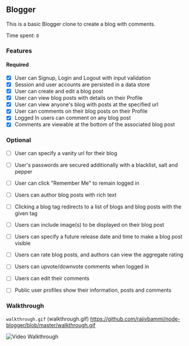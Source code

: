 ## Blogger

This is a basic Blogger clone to create a blog with comments.

Time spent: `8`

### Features

#### Required

- [X] User can Signup, Login and Logout with input validation
- [X] Session and user accounts are persisted in a data store
- [X] User can create and edit a blog post
- [X] User can view blog posts with details on their Profile
- [X] User can view anyone's blog with posts at the specified url
- [X] User can comments on their blog posts on their Profile
- [X] Logged In users can comment on any blog post
- [X] Comments are viewable at the bottom of the associated blog post

### Optional

- [ ] User can specify a vanity url for their blog 
- [ ] User's passwords are secured additionally with a blacklist, salt and pepper
- [ ] User can click "Remember Me" to remain logged in
- [ ] Users can author blog posts with rich text
- [ ] Clicking a blog tag redirects to a list of blogs and blog posts with the given tag
- [ ] Users can include image(s) to be displayed on their blog post
- [ ] Users can specify a future release date and time to make a blog post visible
- [ ] Users can rate blog posts, and authors can view the aggregate rating
- [ ] Users can upvote/downvote comments when logged in
- [ ] Users can edit their comments
- [ ] Public user profiles show their information, posts and comments


### Walkthrough

`walkthrough.gif`
(walkthrough.gif)
https://github.com/rajivbammi/node-blogger/blob/master/walkthrough.gif

![Video Walkthrough](...)

